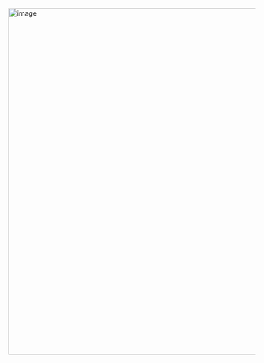 <img width="933" height="706" alt="image" src="https://github.com/user-attachments/assets/7e64e687-36c6-4da3-b6da-d96def6067df" />
